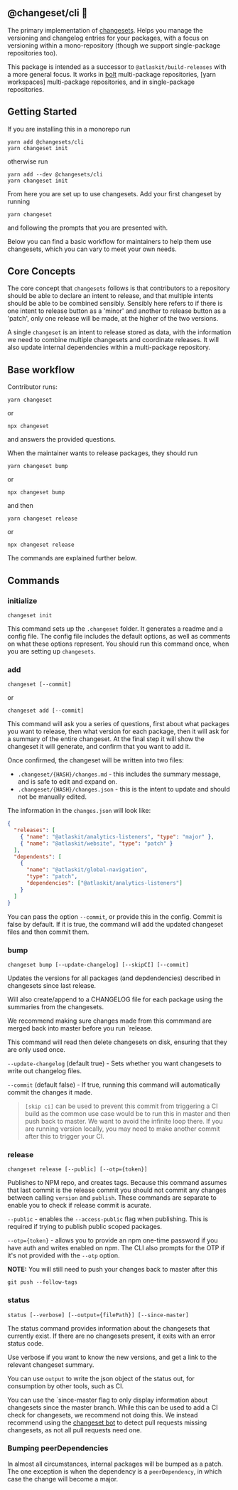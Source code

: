 ## @changeset/cli 🦋

The primary implementation of [changesets](https://github.com/Noviny/changesets). Helps you manage the versioning
and changelog entries for your packages, with a focus on versioning within a mono-repository (though we support
single-package repositories too).

This package is intended as a successor to `@atlaskit/build-releases` with a more general focus. It works in
[bolt](https://www.npmjs.com/package/bolt) multi-package repositories, [yarn workspaces] multi-package repositories, and
in single-package repositories.

## Getting Started

If you are installing this in a monorepo run

```
yarn add @changesets/cli
yarn changeset init
```

otherwise run

```
yarn add --dev @changesets/cli
yarn changeset init
```

From here you are set up to use changesets. Add your first changeset by running

```
yarn changeset
```

and following the prompts that you are presented with.

Below you can find a basic workflow for maintainers to help them use changesets, which you can vary to meet your own needs.

## Core Concepts

The core concept that `changesets` follows is that contributors to a repository should be able to declare an intent to release, and that multiple intents should be able to be combined sensibly. Sensibly here refers to if there is one intent to release button as a 'minor' and another to release button as a 'patch', only one release will be made, at the higher of the two versions.

A single `changeset` is an intent to release stored as data, with the information we need to combine multiple changesets and coordinate releases. It will also update internal dependencies within a multi-package repository.

## Base workflow

Contributor runs:

```
yarn changeset
```

or

```
npx changeset
```

and answers the provided questions.

When the maintainer wants to release packages, they should run

```
yarn changeset bump
```

or

```
npx changeset bump
```

and then

```
yarn changeset release
```

or

```
npx changeset release
```

The commands are explained further below.

## Commands

### initialize

```
changeset init
```

This command sets up the `.changeset` folder. It generates a readme and a config file. The config file includes the default options, as well as comments on what these options represent. You should run this command once, when you are setting up `changesets`.

### add

```
changeset [--commit]
```

or

```
changeset add [--commit]
```

This command will ask you a series of questions, first about what packages you want to release, then what version for each package, then it will ask for a summary of the entire changeset. At the final step it will show the changeset it will generate, and confirm that you want to add it.

Once confirmed, the changeset will be written into two files:

- `.changeset/{HASH}/changes.md` - this includes the summary message, and is safe to edit and expand on.
- `.changeset/{HASH}/changes.json` - this is the intent to update and should not be manually edited.

The information in the `changes.json` will look like:

```json
{
  "releases": [
    { "name": "@atlaskit/analytics-listeners", "type": "major" },
    { "name": "@atlaskit/website", "type": "patch" }
  ],
  "dependents": [
    {
      "name": "@atlaskit/global-navigation",
      "type": "patch",
      "dependencies": ["@atlaskit/analytics-listeners"]
    }
  ]
}
```

You can pass the option `--commit`, or provide this in the config. Commit is false by default. If it is true, the command will add the updated changeset files and then commit them.

### bump

```
changeset bump [--update-changelog] [--skipCI] [--commit]
```

Updates the versions for all packages (and depdendencies) described in changesets since last release.

Will also create/append to a CHANGELOG file for each package using the summaries from the changesets.

We recommend making sure changes made from this commmand are merged back into master before you run `release.

This command will read then delete changesets on disk, ensuring that they are only used once.

`--update-changelog` (default true) - Sets whether you want changesets to write out changelog files.

`--commit` (default false) - If true, running this command will automatically commit the changes it made.

> `[skip ci]` can be used to prevent this commit from triggering a CI build as the common use case would be to run this in master and then push back to master. We want to avoid the infinite loop there. If you are running version locally, you may need to make another commit after this to trigger your CI.

### release

```
changeset release [--public] [--otp={token}]
```

Publishes to NPM repo, and creates tags. Because this command assumes that last commit is the release commit you should not commit any changes between calling `version` and `publish`. These commands are separate to enable you to check if release commit is acurate.

`--public` - enables the `--access-public` flag when publishing. This is required if trying to publish public scoped packages.

`--otp={token}` - allows you to provide an npm one-time password if you have auth and writes enabled on npm. The CLI also prompts for the OTP if it's not provided with the `--otp` option.

**NOTE:** You will still need to push your changes back to master after this

```
git push --follow-tags
```

### status

```
status [--verbose] [--output={filePath}] [--since-master]
```

The status command provides information about the changesets that currently exist. If there are no changesets present, it exits with an error status code.

Use verbose if you want to know the new versions, and get a link to the relevant changeset summary.

You can use `output` to write the json object of the status out, for consumption by other tools, such as CI.

You can use the `since-master flag to only display information about changesets since the master branch. While this can be
used to add a CI check for changesets, we recommend not doing this. We instead recommend using the [changeset bot](https://github.com/apps/changeset-bot)
to detect pull requests missing changesets, as not all pull requests need one.

### Bumping peerDependencies

In almost all circumstances, internal packages will be bumped as a patch. The one exception is when the dependency is a `peerDependency`, in which case the change will become a major.
